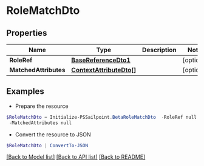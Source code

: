 # RoleMatchDto
## Properties

Name | Type | Description | Notes
------------ | ------------- | ------------- | -------------
**RoleRef** | [**BaseReferenceDto1**](BaseReferenceDto1.md) |  | [optional] 
**MatchedAttributes** | [**ContextAttributeDto[]**](ContextAttributeDto.md) |  | [optional] 

## Examples

- Prepare the resource
```powershell
$RoleMatchDto = Initialize-PSSailpoint.BetaRoleMatchDto  -RoleRef null `
 -MatchedAttributes null
```

- Convert the resource to JSON
```powershell
$RoleMatchDto | ConvertTo-JSON
```

[[Back to Model list]](../README.md#documentation-for-models) [[Back to API list]](../README.md#documentation-for-api-endpoints) [[Back to README]](../README.md)

